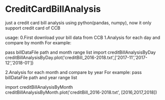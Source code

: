 # CreditCardBillAnalysis
just a credit card bill analysis using python(pandas, numpy), now it only support credit card of CCB

usage:
0.First download your bill data from CCB
1.Analysis for each day and compare by month
For example:

pass billDataFile path and month range list
import creditBillAnalysisByDay
creditBillAnalysisByDay.plot('creditBill_2016-2018.txt',['2017-11','2017-12','2018-01'])

2.Analysis for each month and compare by year
For example:
pass billDataFile path and year range list

import creditBillAnalysisByMonth
creditBillAnalysisByMonth.plot('creditBill_2016-2018.txt', [2016,2017,2018])

